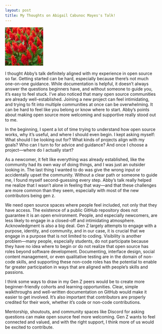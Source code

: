 ```yaml
---  
layout: post  
title: My Thoughts on Abigail Cabunoc Mayes's Talk!
---    
```


<img src="/images/celosia_flower.jpg" alt="celosia_flower" style="width:25%;">  

I thought Abby’s talk definitely aligned with my experience in open source so far. Getting started can be hard, especially because there’s not much one-on-one guidance. While documentation is helpful, it doesn’t always answer the questions beginners have, and without someone to guide you, it’s easy to feel stuck.
I’ve also noticed that many open source communities are already well-established. Joining a new project can feel intimidating, and trying to fit into multiple communities at once can be overwhelming. It can be hard to feel like you belong or know where to start.
Abby’s points about making open source more welcoming and supportive really stood out to me.  

In the beginning, I spent a lot of time trying to understand how open source works, why it’s useful, and where I should even begin. I kept asking myself: What should I be looking out for? What kinds of projects align with my goals? Who can I turn to for advice and guidance? And once I choose a project—where do I actually start?  

As a newcomer, it felt like everything was already established, like the community had its own way of doing things, and I was just an outsider looking in. The last thing I wanted to do was give the wrong input or accidentally upset the community. Without a clear path or someone to guide me, I found myself second-guessing every step. Abby’s talk really helped me realize that I wasn’t alone in feeling that way—and that these challenges are more common than they seem, especially with most of the new contributors being gen z. 

We need open source spaces where people feel included, not only that they have access. The existence of a public GitHub repository does not guarantee it is an open environment. People, and especially newcomers, are less likely to engage in a closed-off and intimidating atmosphere. Acknowledgment is also a big deal. Gen Z largely attempts to engage with a purpose, identity, and community, and in our case, it is crucial that we engage in a purpose that is not limited to coding. Visibility is another problem—many people, especially students, do not participate because they have no idea where to begin or do not realize that open source has roles beyond software development. Documenting, interface design, social content management, or even qualitative testing are in the domain of non-code skills, and supporting these non-code roles has the potential to enable far greater participation in ways that are aligned with people’s skills and passions.

I think some ways to draw in my Gen Z peers would be to create more beginner-friendly cohorts and learning opportunities. Clear, simple walkthroughs and well-written documentation on GitHub would make it easier to get involved. It’s also important that contributors are properly credited for their work, whether it’s code or non-code contributions.

Mentorship, shoutouts, and community spaces like Discord for asking questions can make open source feel more welcoming. Gen Z wants to feel connected and valued, and with the right support, I think more of us would be excited to contribute.
